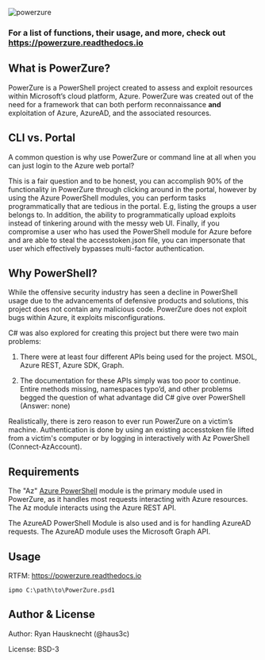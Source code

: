 ![powerzure](https://i.imgur.com/d5B0U0B.png)


### For a list of functions, their usage, and more, check out https://powerzure.readthedocs.io


## What is PowerZure?

PowerZure is a PowerShell project created to assess and exploit resources within
Microsoft’s cloud platform, Azure. PowerZure was created out of the need for a
framework that can both perform reconnaissance **and** exploitation of Azure, AzureAD, and the associated resources.

## CLI vs. Portal

A common question is why use PowerZure or command line at all when you can just
login to the Azure web portal?

This is a fair question and to be honest, you can accomplish 90% of the
functionality in PowerZure through clicking around in the portal, however by
using the Azure PowerShell modules, you can perform tasks programmatically that
are tedious in the portal. E.g, listing the groups a user belongs to. In
addition, the ability to programmatically upload exploits instead of tinkering
around with the messy web UI. Finally, if you compromise a user who has used the
PowerShell module for Azure before and are able to steal the accesstoken.json
file, you can impersonate that user which effectively bypasses multi-factor
authentication.

## Why PowerShell?

While the offensive security industry has seen a decline in PowerShell usage due
to the advancements of defensive products and solutions, this project does not
contain any malicious code. PowerZure does not exploit bugs within Azure, it
exploits misconfigurations.

C\# was also explored for creating this project but there were two main
problems:

1.  There were at least four different APIs being used for the project. MSOL,
    Azure REST, Azure SDK, Graph.

2.  The documentation for these APIs simply was too poor to continue. Entire
    methods missing, namespaces typo’d, and other problems begged the question
    of what advantage did C\# give over PowerShell (Answer: none)

Realistically, there is zero reason to ever run PowerZure on a victim’s machine.
Authentication is done by using an existing accesstoken file lifted from a victim's computer or by logging
in interactively with Az PowerShell (Connect-AzAccount).

## Requirements

The "Az" [Azure PowerShell](https://docs.microsoft.com/en-us/powershell/azure/?view=azps-4.2.0) module is the primary module used in PowerZure, as it handles most requests interacting with Azure resources. The Az module interacts using the Azure REST API.

The AzureAD PowerShell Module is also used and is for handling AzureAD requests. The AzureAD module uses the Microsoft Graph API.


## Usage

RTFM: https://powerzure.readthedocs.io

`ipmo C:\path\to\PowerZure.psd1`

## Author & License

Author: Ryan Hausknecht (@haus3c)

License: BSD-3
